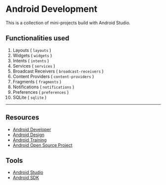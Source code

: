# Android Development

This is a collection of mini-projects build with Android Studio.

## Functionalities used

1. Layouts ( `layouts` )
2. Widgets ( `widgets` )
3. Intents ( `intents` )
4. Services ( `services` )
5. Broadcast Receivers ( `broadcast-receivers` )
6. Content Providers ( `content-providers` )
7. Fragments ( `fragments` )
8. Notifications ( `notifications` )
9. Preferences ( `preferences` )
10. SQLite ( `sqlite` )

<hr>

## Resources

- [Android Developer](http://developer.android.com/index.html)
- [Android Design](http://developer.android.com/design/index.html)
- [Android Training](http://developer.android.com/training/index.html)
- [Android Open Source Project](http://source.android.com/)

## Tools

- [Android Studio](http://developer.android.com/sdk/installing/studio.html)
- [Android SDK](http://developer.android.com/sdk/index.html)
